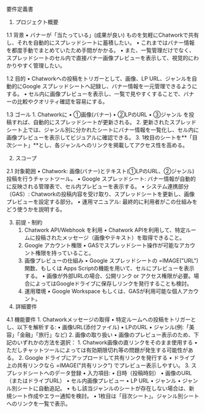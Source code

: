 要件定義書

1. プロジェクト概要

1.1 背景
	•	バナーが「当たっている」(成果が良い) ものを気軽にChatworkで共有し、それを自動的にスプレッドシートに蓄積したい。
	•	これまではバナー情報を都度手動でまとめていたため手間がかかる。
	•	また、一覧管理だけでなく、スプレッドシートのセル内で直接バナー画像プレビューを表示して、視覚的にわかりやすく管理したい。

1.2 目的
	•	Chatworkへの投稿をトリガーとして、画像、LP URL、ジャンルを自動的にGoogle スプレッドシートへ記録し、バナー情報を一元管理できるようにする。
	•	セル内に画像プレビューを表示し、一覧で見やすくすることで、バナーの比較やクオリティ確認を容易にする。

1.3 ゴール
	1.	Chatworkに
	•	①画像(バナー)
	•	②LPのURL
	•	③ジャンル
を投稿すれば、自動的にスプレッドシートが更新される。
	2.	更新されたスプレッドシート上では、ジャンル別に分かれたシートにバナー情報を一覧化し、セル内に画像プレビューを表示してビジュアルに確認できる。
	3.	1枚目のシートを**「目次シート」**とし、各ジャンルへのリンクを掲載してアクセス性を高める。

2. スコープ

2.1 対象範囲
	•	Chatwork: 画像(バナー)とテキスト(①LPのURL、②ジャンル)投稿を行うチャットツール。
	•	Google スプレッドシート: バナー情報が自動的に反映される管理表で、セル内プレビューを表示する。
	•	システム連携部分（GAS）: Chatworkの投稿内容を受け取り、スプレッドシートを更新し、画像プレビューを設定する部分。
	•	運用マニュアル: 最終的に利用者がこの仕組みをどう使うかを説明する。

3. 前提・制約
	1.	Chatwork API/Webhook を利用
	•	Chatwork APIを利用して、特定ルームに投稿されたメッセージ（画像やテキスト）を取得できること。
	2.	Google アカウント権限
	•	GASでスプレッドシート操作が可能なアカウント権限を持っていること。
	3.	画像プレビューの仕組み
	•	Google スプレッドシートの =IMAGE("URL") 関数、もしくは Apps Scriptの機能を用いて、セルにプレビューを表示する。
	•	画像が外部URLの場合、公開リンク or アクセス権限が必要。場合によってはGoogleドライブに保存しリンクを発行することも検討。
	4.	運用環境
	•	Google Workspace もしくは、GASが利用可能な個人アカウント。
4. 詳細要件

4.1 機能要件
	1.	Chatworkメッセージの取得
	•	特定ルームへの投稿をトリガーとし、以下を解析する:
	•	画像URL(添付ファイル)
	•	LPのURL
	•	ジャンル(例:「美容」「金融」「旅行」など)
	2.	画像の取り扱い
	•	画像のプレビュー表示のため、下記のいずれかの方法を選択：
	1.	Chatwork画像の直リンクをそのまま使用する
	•	ただしチャットツールによっては有効期限切れ等の問題が発生する可能性がある。
	2.	Google ドライブにアップロードして共有リンクを発行する
	•	ドライブ上の共有リンクなら =IMAGE("共有リンク") でプレビュー表示しやすい。
	3.	スプレッドシートへのデータ登録
	•	入力項目:
	•	日時（投稿時刻）
	•	画像のURL（またはドライブURL）
	•	セル内画像プレビュー
	•	LP URL
	•	ジャンル
	•	ジャンル別シートに自動追記。
	•	もし該当ジャンルのシートが存在しない場合は、新規シート作成やエラー通知を検討。
	•	1枚目は「目次シート」。ジャンル別シートへのリンクを一覧で表示。
